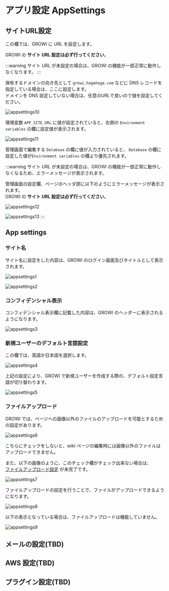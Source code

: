 # アプリ設定 AppSettings

## サイトURL設定

この欄では、GROWI に URL を設定します。

GROWI の **サイト URL 設定は必ず行ってください**。

:::warning
サイト URL が未設定の場合は、GROWI の機能が一部正常に動作しなくなります。
:::

保有するドメインの向き先として `growi.hogehoge.com` などに DNS レコードを指定している場合は、ここに設定します。  
ドメインを DNS 設定していない場合は、任意のURLで良いので値を設定してください。

![appsettings10](./images/appsettings10.png)

環境変数 `APP_SITE_URL` に値が設定されていると、右側の `Environment variables` の欄に設定値が表示されます。  


![appsettings11](./images/appsettings11.png)

管理画面で編集する `Database` の欄に値が入力されていると、
`Database` の欄に設定した値が`Environment variables` の欄より優先されます。  

:::warning
サイト URL が未設定の場合は、GROWI の機能が一部正常に動作しなくなるため、エラーメッセージが表示されます。

管理画面の設定欄、ページのヘッダ部に以下のようにエラーメッセージが表示されます。  
GROWI の **サイト URL 設定は必ず行ってください**。

![appsettings12](./images/appsettings12.png)

![appsettings13](./images/appsettings13.png)
:::


## App settings

### サイト名

サイト名に設定をした内容は、GROWI のログイン画面及びタイトルとして表示されます。

![appsettings1](./images/appsettings1.png)

![appsettings2](./images/appsettings2.png)

### コンフィデンシャル表示

コンフィデンシャル表示欄に記載した内容は、GROWI のヘッダーに表示されるようになります。

![appsettings3](./images/appsettings3.png)

### 新規ユーザーのデフォルト言語設定

この欄では、英語か日本語を選択します。

![appsettings4](./images/appsettings4.png)

上記の設定により、GROWI で新規ユーザーを作成する際の、デフォルト設定言語が切り替わります。

![appsettings5](./images/appsettings5.png)


### ファイルアップロード

GROWI では、ページへの画像以外のファイルのアップロードを可能とするための設定があります。

![appsettings6](./images/appsettings6.png)

こちらにチェックをしないと、wiki ページの編集時には画像以外のファイルはアップロードできません。

また、以下の画像のように、このチェック欄がチェック出来ない場合は、  
[ファイルアップロード設定](ja/admin-guide/admin-cookbook/attachment.html) が未完了です。

![appsettings7](./images/appsettings7.png)

ファイルアップロードの設定を行うことで、ファイルがアップロードできるようになります。

![appsettings8](./images/appsettings8.png)

以下の表示となっている場合は、ファイルアップロードは機能していません。

![appsettings9](./images/appsettings9.png)


## メールの設定(TBD)

## AWS 設定(TBD)

## プラグイン設定(TBD)
